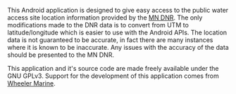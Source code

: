 This Android application is designed to give easy access to the public water access site location information provided by the [MN DNR](https://www.dnr.state.mn.us/mis/gis/index.html). The only modifications made to the DNR data is to convert from UTM to latitude/longitude which is easier to use with the Android APIs. The location data is not guaranteed to be accurate, in fact there are many instances where it is known to be inaccurate. Any issues with the accuracy of the data should be presented to the MN DNR.

This application and it's source code are made freely available under the GNU GPLv3. Support for the development of this application comes from [Wheeler Marine](http://www.wheelermarine.com).